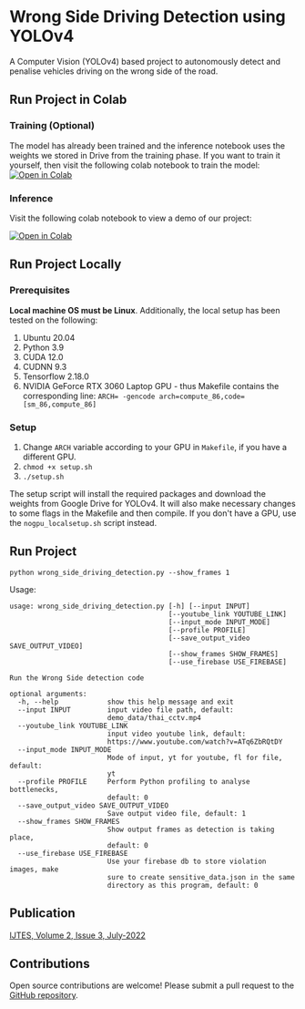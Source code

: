 # Wrong Side Driving Detection using YOLOv4

A Computer Vision (YOLOv4) based project to autonomously detect and penalise vehicles driving on the wrong side of the road.  


## Run Project in Colab

### Training (Optional)

The model has already been trained and the inference notebook uses the weights we stored in Drive from the training phase. If you want to train it yourself, then visit the following colab notebook to train the model:
[![Open in Colab](https://colab.research.google.com/assets/colab-badge.svg)](https://colab.research.google.com/github/sriramcu/yolov4_wrong_side_driving_detection/blob/master/notebooks/Training.ipynb)

### Inference
Visit the following colab notebook to view a demo of our project:  
  
[![Open in Colab](https://colab.research.google.com/assets/colab-badge.svg)](https://colab.research.google.com/github/sriramcu/yolov4_wrong_side_driving_detection/blob/master/notebooks/Yolov4_WrongSideDetection.ipynb)


## Run Project Locally

### Prerequisites

**Local machine OS must be Linux**. Additionally, the local setup has been tested on the following:

1. Ubuntu 20.04
2. Python 3.9
3. CUDA 12.0
4. CUDNN 9.3
5. Tensorflow 2.18.0
6. NVIDIA GeForce RTX 3060 Laptop GPU - thus Makefile contains the corresponding line: `ARCH= -gencode arch=compute_86,code=[sm_86,compute_86]`

### Setup

1. Change `ARCH` variable according to your GPU in `Makefile`, if you have a different GPU.
2. `chmod +x setup.sh`  
3. `./setup.sh`  

The setup script will install the required packages and download the weights from Google Drive for YOLOv4. It will also make necessary changes to some flags in the Makefile and then compile. If you don't have a GPU, use the `nogpu_localsetup.sh` script instead.

## Run Project

`python wrong_side_driving_detection.py --show_frames 1`  

Usage:   

```python3 wrong_side_driving_detection.py -h
usage: wrong_side_driving_detection.py [-h] [--input INPUT]
                                       [--youtube_link YOUTUBE_LINK]
                                       [--input_mode INPUT_MODE]
                                       [--profile PROFILE]
                                       [--save_output_video SAVE_OUTPUT_VIDEO]
                                       [--show_frames SHOW_FRAMES]
                                       [--use_firebase USE_FIREBASE]

Run the Wrong Side detection code

optional arguments:
  -h, --help            show this help message and exit
  --input INPUT         input video file path, default:
                        demo_data/thai_cctv.mp4
  --youtube_link YOUTUBE_LINK
                        input video youtube link, default:
                        https://www.youtube.com/watch?v=ATq6ZbRQtDY
  --input_mode INPUT_MODE
                        Mode of input, yt for youtube, fl for file, default:
                        yt
  --profile PROFILE     Perform Python profiling to analyse bottlenecks,
                        default: 0
  --save_output_video SAVE_OUTPUT_VIDEO
                        Save output video file, default: 1
  --show_frames SHOW_FRAMES
                        Show output frames as detection is taking place,
                        default: 0
  --use_firebase USE_FIREBASE
                        Use your firebase db to store violation images, make
                        sure to create sensitive_data.json in the same
                        directory as this program, default: 0
```

## Publication

[IJTES, Volume 2, Issue 3, July-2022](https://mapscipub.com/download/2192/)

## Contributions

Open source contributions are welcome! Please submit a pull request to the [GitHub repository](https://github.com/sriramcu/yolov4_wrong_side_driving_detection).

